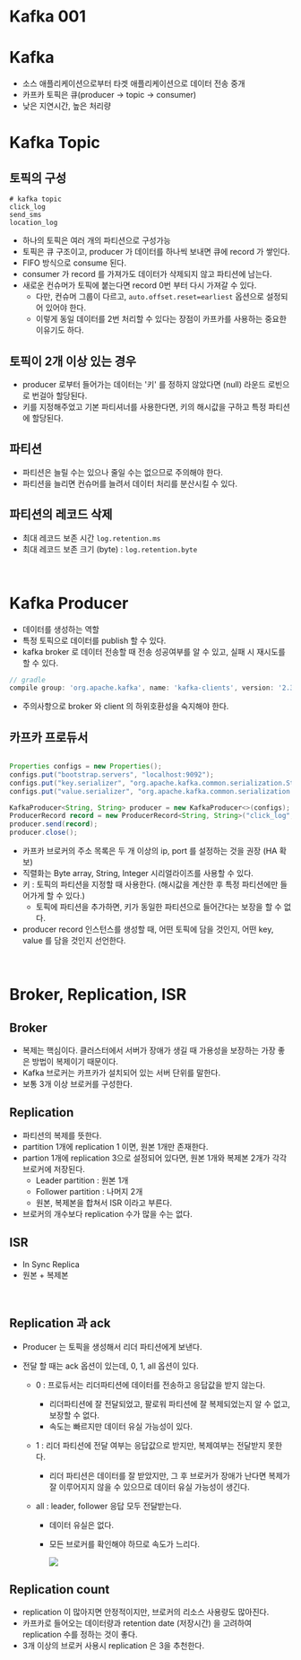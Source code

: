 # Kafka 001



# Kafka

- 소스 애플리케이션으로부터 타겟 애플리케이션으로 데이터 전송 중개
- 카프카 토픽은 큐(producer → topic → consumer)
- 낮은 지연시간, 높은 처리량





# Kafka Topic

## 토픽의 구성

```shell
# kafka topic
click_log
send_sms
location_log
```

- 하나의 토픽은 여러 개의 파티션으로 구성가능
- 토픽은 큐 구조이고, producer 가 데이터를 하나씩 보내면 큐에 record 가 쌓인다.
- FIFO 방식으로 consume 된다.
- consumer 가 record 를 가져가도 데이터가 삭제되지 않고 파티션에 남는다.
- 새로운 컨슈머가 토픽에 붙는다면 record 0번 부터 다시 가져갈 수 있다.
  - 다만, 컨슈머 그룹이 다르고, `auto.offset.reset=earliest` 옵션으로 설정되어 있어야 한다.
  - 이렇게 동일 데이터를 2번 처리할 수 있다는 장점이 카프카를 사용하는 중요한 이유기도 하다.



## 토픽이 2개 이상 있는 경우

- producer 로부터 들어가는 데이터는 '키' 를 정하지 않았다면 (null) 라운드 로빈으로 번걸아 할당된다.
- 키를 지정해주었고 기본 파티셔너를 사용한다면, 키의 해시값을 구하고 특정 파티션에 할당된다.

## 파티션

- 파티션은 늘릴 수는 있으나 줄일 수는 없으므로 주의해야 한다.
- 파티션을 늘리면 컨슈머를 늘려서 데이터 처리를 분산시킬 수 있다.

## 파티션의 레코드 삭제

- 최대 레코드 보존 시간 `log.retention.ms`
- 최대 레코드 보존 크기 (byte) : `log.retention.byte`



<br />

# Kafka Producer



- 데이터를 생성하는 역할
- 특정 토픽으로 데이터를 publish 할 수 있다.
- kafka broker 로 데이터 전송할 때 전송 성공여부를 알 수 있고, 실패 시 재시도를 할 수 있다.

```groovy
// gradle
compile group: 'org.apache.kafka', name: 'kafka-clients', version: '2.3.0'
```

- 주의사항으로 broker 와 client 의 하위호환성을 숙지해야 한다.



## 카프카 프로듀서

```java

Properties configs = new Properties();
configs.put("bootstrap.servers", "localhost:9092");
configs.put("key.serializer", "org.apache.kafka.common.serialization.StringSerializer");
configs.put("value.serializer", "org.apache.kafka.common.serialization.StringSerializer");

KafkaProducer<String, String> producer = new KafkaProducer<>(configs);
ProducerRecord record = new ProducerRecord<String, String>("click_log", "1", "login"); // key 없이 전송가능 ("1" 제거)
producer.send(record);
producer.close();
```

- 카프카 브로커의 주소 목록은 두 개 이상의 ip, port 를 설정하는 것을 권장 (HA 확보)
- 직렬화는 Byte array, String, Integer 시리얼라이즈를 사용할 수 있다.
- 키 : 토픽의 파티션을 지정할 때 사용한다. (해시값을 계산한 후 특정 파티션에만 들어가게 할 수 있다.)
  - 토픽에 파티션을 추가하면, 키가 동일한 파티션으로 들어간다는 보장을 할 수 없다.
- producer record 인스턴스를 생성할 때, 어떤 토픽에 담을 것인지, 어떤 key, value 를 담을 것인지 선언한다.



<br />

# Broker, Replication, ISR

## Broker

- 복제는 핵심이다. 클러스터에서 서버가 장애가 생길 때 가용성을 보장하는 가장 좋은 방법이 복제이기 때문이다.
- Kafka 브로커는 카프카가 설치되어 있는 서버 단위를 말한다.
- 보통 3개 이상 브로커를 구성한다.

## Replication

- 파티션의 복제를 뜻한다.
- partition 1개에 replication 1 이면, 원본 1개만 존재한다.
- partion 1개에 replication 3으로 설정되어 있다면, 원본 1개와 복제본 2개가 각각 브로커에 저장된다.
  - Leader partition : 원본 1개
  - Follower partition : 나머지 2개
  - 원본, 복제본을 합쳐서 ISR 이라고 부른다.
- 브로커의 개수보다 replication 수가 많을 수는 없다.

## ISR

- In Sync Replica
- 원본 + 복제본

<br />

## Replication 과 ack

- Producer 는 토픽을 생성해서 리더 파티션에게 보낸다.

- 전달 할 때는 ack 옵션이 있는데, 0, 1, all 옵션이 있다.

  - 0 : 프로듀서는 리더파티션에 데이터를 전송하고 응답값을 받지 않는다.

    - 리더파티션에 잘 전달되었고, 팔로워 파티션에 잘 복제되었는지 알 수 없고, 보장할 수 없다.
    - 속도는 빠르지만 데이터 유실 가능성이 있다.

  - 1 : 리더 파티션에 전달 여부는 응답값으로 받지만, 복제여부는 전달받지 못한다.

    - 리더 파티션은 데이터를 잘 받았지만, 그 후 브로커가 장애가 난다면 복제가 잘 이루어지지 않을 수 있으므로 데이터 유실 가능성이 생긴다.

  - all : leader, follower 응답 모두 전달받는다.

    - 데이터 유실은 없다.

    - 모든 브로커를 확인해야 하므로 속도가 느리다.

      ![](https://i.ibb.co/8cZxSjs/2022-01-25-9-23-04.png)



## Replication count

- replication 이 많아지면 안정적이지만, 브로커의 리소스 사용량도 많아진다.
- 카프카로 들어오는 데이터량과 retention date (저장시간) 을 고려하여 replication 수를 정하는 것이 좋다.
- 3개 이상의 브로커 사용시 replication 은 3을 추천한다.



<br />



